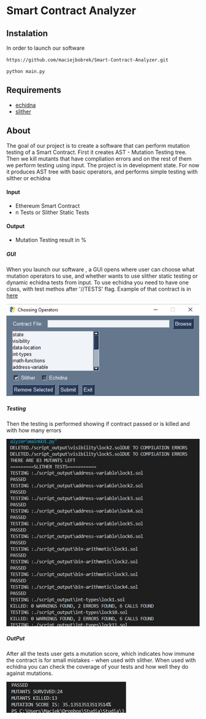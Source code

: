 # Smart Contract Analyzer
## Instalation
In order to launch our software
```
https://github.com/maciejbobrek/Smart-Contract-Analyzer.git
```
```
python main.py
```
## Requirements
- [echidna](https://github.com/crytic/echidna)
- [slither](https://github.com/crytic/slither)

## About 

The goal of our project is to create a software that can perform mutation testing of a Smart Contract. First it creates AST - Mutation Testing tree. Then we kill mutants that have compliation errors and on the rest of them we perform testing using input.
The project is in development state. For now it produces AST tree with basic operators, and performs simple testing with silther or echidna

#### Input

- Ethereum Smart Contract
- n Tests or Slither Static Tests

#### Output

- Mutation Testing result in %

##### GUI

When you launch our software , a GUI opens where user can choose what mutation operators to use, and whether wants to use slither static testing or dynamic echidna tests from input.
To use echidna you need to have one class, with test methos after '//TESTS' flag. Example of that contract is in [here](https://github.com/maciejbobrek/Smart-Contract-Analyzer/blob/main/example_contracts/echidna.sol)

![GUI](./resources/echidna.png "Simple GUI")


##### Testing

Then the testing is performed showing if contract passed or is killed and with how many errors

![Testing](./resources/testing.png "tests")


##### OutPut

After all the tests user gets a mutation score, which indicates how immune the contract is for small mistakes - when used with slither.
When used with echidna you can check the coverage of your tests and how well they do against mutations.

![Output](./resources/output.png "output")
